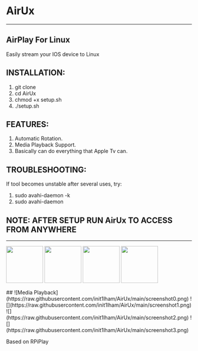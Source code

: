 # AirUx

-----------------------------------------------------------------------------------------------------------------------------
## AirPlay For Linux

 Easily stream your IOS device to Linux
 
## INSTALLATION:
 1. git clone 
 2. cd AirUx
 3. chmod +x setup.sh
 4. ./setup.sh
## FEATURES:
 1. Automatic Rotation.
 2. Media Playback Support.
 3. Basically can do everything that Apple Tv can.
## TROUBLESHOOTING:
 If tool becomes unstable after several uses, try:
 1. sudo avahi-daemon -k
 2. sudo avahi-daemon
## NOTE: AFTER SETUP RUN AirUx TO ACCESS FROM ANYWHERE
-----------------------------------------------------------------------------------------------------------------------------
<p float="left">
  <img src="https://raw.githubusercontent.com/init1lham/AirUx/main/screenshot0.png" width="100" />
  <img src="https://raw.githubusercontent.com/init1lham/AirUx/main/screenshot1.png" width="100" /> 
  <img src="https://raw.githubusercontent.com/init1lham/AirUx/main/screenshot2.png" width="100" />
  <img src="https://raw.githubusercontent.com/init1lham/AirUx/main/screenshot3.png" width="100" />
</p>
## ![Media Playback](https://raw.githubusercontent.com/init1lham/AirUx/main/screenshot0.png) ![](https://raw.githubusercontent.com/init1lham/AirUx/main/screenshot1.png) ![](https://raw.githubusercontent.com/init1lham/AirUx/main/screenshot2.png) ![](https://raw.githubusercontent.com/init1lham/AirUx/main/screenshot3.png)



Based on RPiPlay
